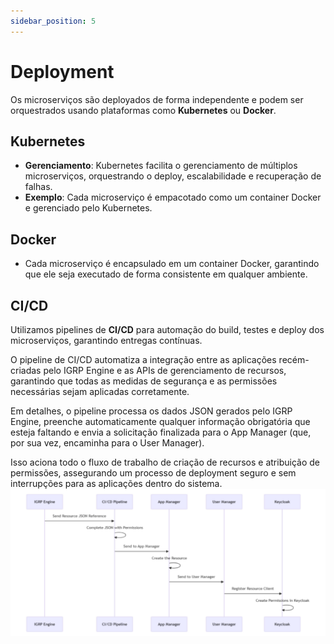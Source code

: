 ```yaml
---
sidebar_position: 5
---
```


# Deployment 

Os microserviços são deployados de forma independente e podem ser orquestrados usando plataformas como **Kubernetes** ou **Docker**.

## Kubernetes
- **Gerenciamento**: Kubernetes facilita o gerenciamento de múltiplos microserviços, orquestrando o deploy, escalabilidade e recuperação de falhas.
- **Exemplo**: Cada microserviço é empacotado como um container Docker e gerenciado pelo Kubernetes.

## Docker
- Cada microserviço é encapsulado em um container Docker, garantindo que ele seja executado de forma consistente em qualquer ambiente.

## CI/CD
Utilizamos pipelines de **CI/CD** para automação do build, testes e deploy dos microserviços, garantindo entregas contínuas.

O pipeline de CI/CD automatiza a integração entre as aplicações recém-criadas pelo IGRP Engine e as APIs de gerenciamento de recursos, garantindo que todas as medidas de segurança e as permissões necessárias sejam aplicadas corretamente.

Em detalhes, o pipeline processa os dados JSON gerados pelo IGRP Engine, preenche automaticamente qualquer informação obrigatória que esteja faltando e envia a solicitação finalizada para o App Manager (que, por sua vez, encaminha para o User Manager). 

Isso aciona todo o fluxo de trabalho de criação de recursos e atribuição de permissões, assegurando um processo de deployment seguro e sem interrupções para as aplicações dentro do sistema.
![CI/CD](./img/ci-cd.png)
